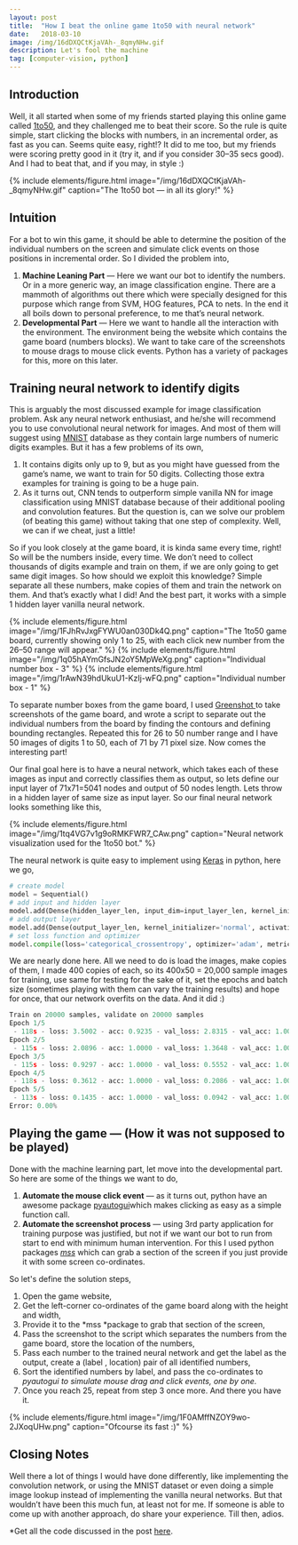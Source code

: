 ```yaml
---
layout:	post
title:	"How I beat the online game 1to50 with neural network"
date:	2018-03-10
image: /img/16dDXQCtKjaVAh-_8qmyNHw.gif
description: Let's fool the machine
tag: [computer-vision, python]
---
```


## Introduction

Well, it all started when some of my friends started playing this online game called [1to50](http://zzzscore.com/1to50), and they challenged me to beat their score. So the rule is quite simple, start clicking the blocks with numbers, in an incremental order, as fast as you can. Seems quite easy, right!? It did to me too, but my friends were scoring pretty good in it (try it, and if you consider 30–35 secs good). And I had to beat that, and if you may, in style :)

{% include elements/figure.html image="/img/16dDXQCtKjaVAh-_8qmyNHw.gif" caption="The 1to50 bot — in all its glory!" %}

## Intuition

For a bot to win this game, it should be able to determine the position of the individual numbers on the screen and simulate click events on those positions in incremental order. So I divided the problem into,

1. **Machine Leaning Part** — Here we want our bot to identify the numbers. Or in a more generic way, an image classification engine. There are a mammoth of algorithms out there which were specially designed for this purpose which range from SVM, HOG features, PCA to nets. In the end it all boils down to personal preference, to me that’s neural network.
2. **Developmental Part** — Here we want to handle all the interaction with the environment. The environment being the website which contains the game board (numbers blocks). We want to take care of the screenshots to mouse drags to mouse click events. Python has a variety of packages for this, more on this later.
## Training neural network to identify digits

This is arguably the most discussed example for image classification problem. Ask any neural network enthusiast, and he/she will recommend you to use convolutional neural network for images. And most of them will suggest using [MNIST](http://yann.lecun.com/exdb/mnist/) database as they contain large numbers of numeric digits examples. But it has a few problems of its own,

1. It contains digits only up to 9, but as you might have guessed from the game’s name, we want to train for 50 digits. Collecting those extra examples for training is going to be a huge pain.
2. As it turns out, CNN tends to outperform simple vanilla NN for image classification using MNIST database because of their additional pooling and convolution features.
But the question is, can we solve our problem (of beating this game) without taking that one step of complexity. Well, we can if we cheat, just a little!

So if you look closely at the game board, it is kinda same every time, right! So will be the numbers inside, every time. We don’t need to collect thousands of digits example and train on them, if we are only going to get same digit images. So how should we exploit this knowledge? Simple separate all these numbers, make copies of them and train the network on them. And that’s exactly what I did! And the best part, it works with a simple 1 hidden layer vanilla neural network.

{% include elements/figure.html image="/img/1FJhRvJxgFYWU0an030Dk4Q.png" caption="The 1to50 game board, currently showing only 1 to 25, with each click new number from the 26–50 range will appear." %}
{% include elements/figure.html image="/img/1q05hAYmGfsJN2oY5MpWeXg.png" caption="Individual number box - 3" %}
{% include elements/figure.html image="/img/1rAwN39hdUkuU1-KzIj-wFQ.png" caption="Individual number box - 1" %}

To separate number boxes from the game board, I used [Greenshot ](http://getgreenshot.org/)to take screenshots of the game board, and wrote a script to separate out the individual numbers from the board by finding the contours and defining bounding rectangles. Repeated this for 26 to 50 number range and I have 50 images of digits 1 to 50, each of 71 by 71 pixel size. Now comes the interesting part!

Our final goal here is to have a neural network, which takes each of these images as input and correctly classifies them as output, so lets define our input layer of 71x71=5041 nodes and output of 50 nodes length. Lets throw in a hidden layer of same size as input layer. So our final neural network looks something like this,

{% include elements/figure.html image="/img/1tq4VG7v1g9oRMKFWR7_CAw.png" caption="Neural network visualization used for the 1to50 bot." %}

The neural network is quite easy to implement using [Keras](https://keras.io/) in python, here we go,

```python
# create model  
model = Sequential()  
# add input and hidden layer   
model.add(Dense(hidden_layer_len, input_dim=input_layer_len, kernel_initializer='normal', activation='relu'))  
# add output layer  
model.add(Dense(output_layer_len, kernel_initializer='normal', activation='softmax'))  
# set loss function and optimizer  
model.compile(loss='categorical_crossentropy', optimizer='adam', metrics=['accuracy'])
```

We are nearly done here. All we need to do is load the images, make copies of them, I made 400 copies of each, so its 400x50 = 20,000 sample images for training, use same for testing for the sake of it, set the epochs and batch size (sometimes playing with them can vary the training results) and hope for once, that our network overfits on the data. And it did :)

```python
Train on 20000 samples, validate on 20000 samples  
Epoch 1/5  
 - 118s - loss: 3.5002 - acc: 0.9235 - val_loss: 2.8315 - val_acc: 1.0000  
Epoch 2/5  
 - 115s - loss: 2.0896 - acc: 1.0000 - val_loss: 1.3648 - val_acc: 1.0000  
Epoch 3/5  
 - 115s - loss: 0.9297 - acc: 1.0000 - val_loss: 0.5552 - val_acc: 1.0000  
Epoch 4/5  
 - 118s - loss: 0.3612 - acc: 1.0000 - val_loss: 0.2086 - val_acc: 1.0000  
Epoch 5/5  
 - 113s - loss: 0.1435 - acc: 1.0000 - val_loss: 0.0942 - val_acc: 1.0000  
Error: 0.00%
```

## Playing the game — (How it was not supposed to be played)

Done with the machine learning part, let move into the developmental part. So here are some of the things we want to do,

1. **Automate the mouse click event** — as it turns out, python have an awesome package [pyautogui](http://pyautogui.readthedocs.io/en/latest/)which makes clicking as easy as a simple function call.
2. **Automate the screenshot process** — using 3rd party application for training purpose was justified, but not if we want our bot to run from start to end with minimum human intervention. For this I used python packages [*mss*](http://python-mss.readthedocs.io/) which can grab a section of the screen if you just provide it with some screen co-ordinates.

So let's define the solution steps,
1. Open the game website,
2. Get the left-corner co-ordinates of the game board along with the height and width,
3. Provide it to the *mss *package to grab that section of the screen,
4. Pass the screenshot to the script which separates the numbers from the game board, store the location of the numbers,
5. Pass each number to the trained neural network and get the label as the output, create a (label , location) pair of all identified numbers,
6. Sort the identified numbers by label, and pass the co-ordinates to *pyautogui *to simulate mouse drag and click events*, *one by one*.*
7. Once you reach 25, repeat from step 3 once more.
And there you have it.


{% include elements/figure.html image="/img/1F0AMffNZOY9wo-2JXoqUHw.png" caption="Ofcourse its fast :)" %}

## Closing Notes

Well there a lot of things I would have done differently, like implementing the convolution network, or using the MNIST dataset or even doing a simple image lookup instead of implementing the vanilla neural networks. But that wouldn’t have been this much fun, at least not for me. If someone is able to come up with another approach, do share your experience. Till then, adios.

*Get all the code discussed in the post [here](https://github.com/imohitmayank/1to50_bot).

  